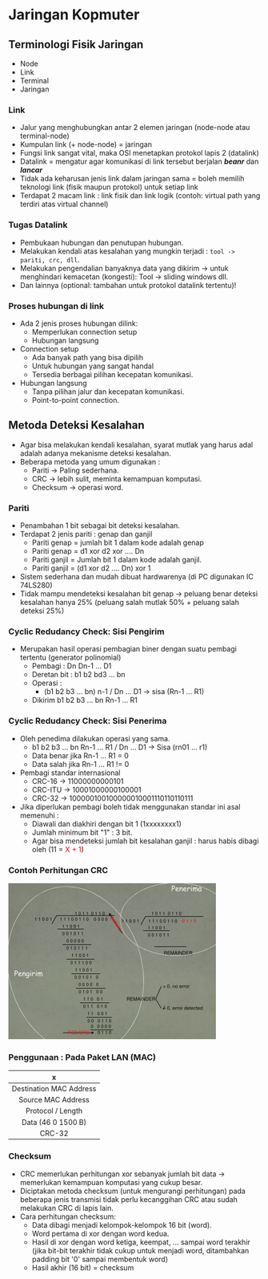 # Jaringan Kopmuter

## Terminologi Fisik Jaringan

- Node
- Link
- Terminal
- Jaringan

### Link

- Jalur yang menghubungkan antar 2 elemen jaringan (node-node atau terminal-node)
- Kumpulan link (+ node-node) = jaringan
- Fungsi link sangat vital, maka OSI menetapkan protokol lapis 2 (datalink)
- Datalink = mengatur agar komunikasi di link tersebut berjalan **_beanr_** dan **_lancar_**
- Tidak ada keharusan jenis link dalam jaringan sama = boleh memilih teknologi link (fisik maupun protokol) untuk setiap link
- Terdapat 2 macam link : link fisik dan link logik (contoh: virtual path yang terdiri atas virtual channel)

### Tugas Datalink

- Pembukaan hubungan dan penutupan hubungan.
- Melakukan kendali atas kesalahan yang mungkin terjadi : `tool -> pariti, crc, dll`.
- Melakukan pengendalian banyaknya data yang dikirim -> untuk menghindari kemacetan (kongesti): Tool -> sliding windows dll.
- Dan lainnya (optional: tambahan untuk protokol datalink tertentu)!

### Proses hubungan di link

- Ada 2 jenis proses hubungan dilink:
  - Memperlukan connection setup
  - Hubungan langsung
- Connection setup
  - Ada banyak path yang bisa dipilih
  - Untuk hubungan yang sangat handal
  - Tersedia berbagai pilihan kecepatan komunikasi.
- Hubungan langsung
  - Tanpa pilihan jalur dan kecepatan komunikasi.
  - Point-to-point connection.

## Metoda Deteksi Kesalahan

- Agar bisa melakukan kendali kesalahan, syarat mutlak yang harus adal adalah adanya mekanisme deteksi kesalahan.
- Beberapa metoda yang umum digunakan :
  - Pariti -> Paling sederhana.
  - CRC -> lebih sulit, meminta kemampuan komputasi.
  - Checksum -> operasi word.

### Pariti

- Penambahan 1 bit sebagai bit deteksi kesalahan.
- Terdapat 2 jenis pariti : genap dan ganjil
  - Pariti genap = jumlah bit 1 dalam kode adalah genap
  - Pariti genap = d1 xor d2 xor .... Dn
  - Pariti ganjil = Jumlah bit 1 dalam kode adalah ganjil.
  - Pariti ganjil = (d1 xor d2 .... Dn) xor 1
- Sistem sederhana dan mudah dibuat hardwarenya (di PC digunakan IC 74LS280)
- Tidak mampu mendeteksi kesalahan bit genap -> peluang benar deteksi kesalahan hanya 25% (peluang salah mutlak 50% + peluang salah deteksi 25%)

### Cyclic Redudancy Check: Sisi Pengirim

- Merupakan hasil operasi pembagian biner dengan suatu pembagi tertentu (generator polinomial)
  - Pembagi : Dn Dn-1 ... D1
  - Deretan bit : b1 b2 bd3 ... bn
  - Operasi :
    - (b1 b2 b3 ... bn) n-1 / Dn ... D1 -> sisa (Rn-1 ... R1)
  - Dikirim b1 b2 b3 ... bn Rn-1 ... R1

### Cyclic Redudancy Check: Sisi Penerima

- Oleh penedima dilakukan operasi yang sama.
  - b1 b2 b3 ... bn Rn-1 ... R1 / Dn ... D1 -> Sisa (rn01 ... r1)
  - Data benar jika Rn-1 ... R1 = 0
  - Data salah jika Rn-1 ... R1 != 0
- Pembagi standar internasional
  - CRC-16 -> 11000000000101
  - CRC-ITU -> 10001000000100001
  - CRC-32 -> 100000100100000010001110110110111
- Jika diperlukan pembagi boleh tidak menggunakan standar ini asal memenuhi :
  - Diawali dan diakhiri dengan bit 1 (1xxxxxxxx1)
  - Jumlah minimum bit "1" : 3 bit.
  - Agar bisa mendeteksi jumlah bit kesalahan ganjil : harus habis dibagi oleh (11 = <font color="red">X + 1</font>)

### Contoh Perhitungan CRC

![Contoh Perhitungan CRC](./img/contoh-perhitungan-crc.png)

### Penggunaan : Pada Paket LAN (MAC)

|            x            |
| :---------------------: |
| Destination MAC Address |
|   Source MAC Address    |
|    Protocol / Length    |
|   Data (46 0 1500 B)    |
|         CRC-32          |

### Checksum

- CRC memerlukan perhitungan xor sebanyak jumlah bit data -> memerlukan kemampuan komputasi yang cukup besar.
- Diciptakan metoda checksum (untuk mengurangi perhitungan) pada beberapa jenis transmisi tidak perlu kecanggihan CRC atau sudah melakukan CRC di lapis lain.
- Cara perhitungan checksum:
  - Data dibagi menjadi kelompok-kelompok 16 bit (word).
  - Word pertama di xor dengan word kedua.
  - Hasil di xor dengan word ketiga, keempat, ... sampai word terakhir (jika bit-bit terakhir tidak cukup untuk menjadi word, ditambahkan padding bit '0' sampai membentuk word)
  - Hasil akhir (16 bit) = checksum

##
